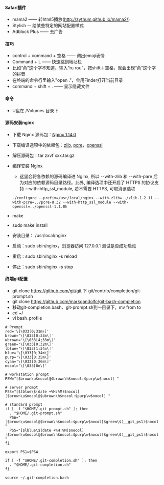 #### Safari插件
 * mama2 —— 转html5播放(http://zythum.github.io/mama2/)
 * Stylish -- 给某些特定的网站配置样式
 * Adblock Plus —— 去广告

#### 技巧
 * control + command + 空格 —— 调出emoji表情
 * Command + L —— 快速跳到地址栏
 * 比如“肏”这个字不知道，输入“ru rou”，按shift＋空格，就会出现“肏”这个字的拼音
 * 在终端的命令行里输入"open ."，会用Finder打开当前目录
 * command + shift + . —— 显示隐藏文件

#### 命令
 * U盘在 /Volumes 目录下

#### 源码安装nginx
 * 下载 Nginx 源码包：[Nginx 1.14.0](http://nginx.org/en/download.html)
 * 下载编译选项中的依赖包：[zlib](http://zlib.net), [pcre](http://www.pcre.org)，[openssl](https://www.openssl.org/source/)
 * 解压源码包：tar zxvf xxx.tar.gz
 * 编译安装 Nginx
   * 这里会将各依赖的源码编译进 Nginx, 所以 --with-zlib 和 --with-pare 后为对应的依赖源码目录路径。此外, 编译选项中还开启了 HTTPS 的协议支持 --with-http_ssl_module, 若不需要 HTTPS, 可取消该选项

   ```
   ./configure --prefix=/usr/local/nginx --with-zlib=../zlib-1.2.11 --with-pcre=../pcre-8.32 --with-http_ssl_module --with-openssl=../openssl-1.1.0h
   ```

  * make  
  * sudo make install

 * 安装目录： /usr/local/nginx
 * 启动：sudo sbin/nginx，浏览器访问 127.0.0.1 测试是否成功启动
 * 重启：sudo sbin/nginx -s reload
 * 停止：sudo sbin/nginx -s stop


#### 终端git配置
 * git clone https://github.com/git/git 下 git/contrib/completion/git-prompt.sh
 * git clone https://github.com/markgandolfo/git-bash-completion
 * 移动git-completion.bash、git-prompt.sh到～目录下，mv from to
 * cd ~/
 * vi bash_profile
 ```
 # Prompt
 red='\[\033[0;31m\]'
 brown='\[\033[0;33m\]'
 ubrown='\[\033[4;33m\]'
 green='\[\033[0;32m\]'
 lblue='\[\033[1;34m\]'
 blue='\[\033[0;34m\]'
 purp='\[\033[0;35m\]'
 cyan='\[\033[0;36m\]'
 nocol='\[\033[0m\]'

 # workstation prompt
 PSW="[$brown\u$nocol@$brown\h$nocol:$purp\w$nocol] "

 # server prompt
 PSS="[$lblue\$(date +%H:%M)$nocol][$brown\u$nocol@$ubrown\h$nocol:$purp\w$nocol] "

 # standard prompt
 if [ -f "$HOME/.git-prompt.sh" ]; then
   . "$HOME/.git-prompt.sh"
   PSW="[$brown\u$nocol@$brown\h$nocol:$purp\w$nocol]$green\$(__git_ps1)$nocol "
   PSS="[$lblue\$(date +%H:%M)$nocol][$brown\u$nocol@$brown\h$nocol:$purp\w$nocol]$green\$(__git_ps1)$nocol "
 fi

 export PS1=$PSW

 if [ -f "$HOME/.git-completion.sh" ]; then
   . "$HOME/.git-completion.sh"
 fi

 source ~/.git-completion.bash
 ```
